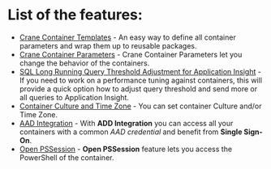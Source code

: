 # List of the features:
- [Crane Container Templates](./Crane-Features/Crane-Templates.md) - An easy way to define all container parameters and wrap them up to reusable packages.
- [Crane Container Parameters](./Crane-Features/Crane-Container-Parameters.md) - Crane Container Parameters let you change the behavior of the containers.
- [SQL Long Running Query Threshold Adjustment for Application Insight](./Crane-Features/SQL-Long-Running-Query-Threshold-Adjustment-for-Application-Insight.md) - If you need to work on a performance tuning against containers, this will provide a quick option how to adjust query threshold and send more or all queries to Application Insight.
- [Container Culture and Time Zone](./Crane-Features/Container-Culture-and-Time-Zone.md) - You can set container Culture and/or Time Zone.
- [AAD Integration](./Crane-Features/AAD-Integration.md) - With **ADD Integration** you can access all your containers with a common *AAD credential* and benefit from **Single Sign-On**.
- [Open PSSession](./Crane-Features/PSSession-to-Container.md) - **Open PSSession** feature lets you access the PowerShell of the container.